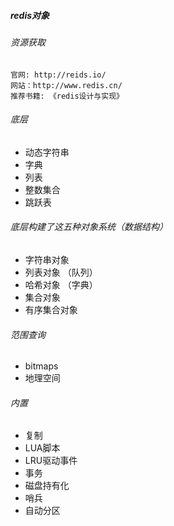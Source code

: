 ##### redis对象

###### 资源获取
```
官网: http://reids.io/
网站：http://www.redis.cn/
推荐书籍: 《redis设计与实现》
```

###### 底层

* 动态字符串
* 字典
* 列表
* 整数集合
* 跳跃表

###### 底层构建了这五种对象系统（数据结构）

* 字符串对象
* 列表对象  （队列）
* 哈希对象 （字典）
* 集合对象  
* 有序集合对象

###### 范围查询

* bitmaps
* 地理空间

###### 内置

* 复制
* LUA脚本
* LRU驱动事件
* 事务
* 磁盘持有化
* 哨兵
* 自动分区





